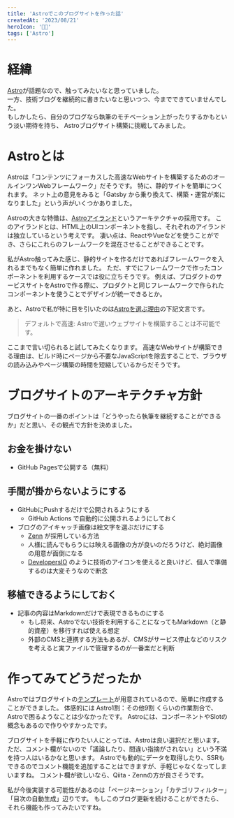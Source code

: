 ```yaml
---
title: 'Astroでこのブログサイトを作った話'
createdAt: '2023/08/21'
heroIcon: '🧑‍🚀'
tags: ['Astro']
---
```


# 経緯
[Astro](https://astro.build)が話題なので、触ってみたいなと思っていました。  
一方、技術ブログを継続的に書きたいなと思いつつ、今までできていませんでした。  
もしかしたら、自分のブログなら執筆のモチベーション上がったりするかもという淡い期待を持ち、
Astroブログサイト構築に挑戦してみました。

# Astroとは
Astroは「コンテンツにフォーカスした高速なWebサイトを構築するためのオールインワンWebフレームワーク」だそうです。
特に、静的サイトを簡単につくれます。
ネット上の意見をみると「Gatsby から乗り換えて、構築・運営が楽になりました」という声がいくつかありました。
  
Astroの大きな特徴は、[Astroアイランド](https://docs.astro.build/ja/concepts/islands/)というアーキテクチャの採用です。
このアイランドとは、HTML上のUIコンポーネントを指し、それぞれのアイランドは独立しているという考えです。
凄い点は、ReactやVueなどを使うことができ、さらにこれらのフレームワークを混在させることができることです。
  
私がAstro触ってみた感じ、静的サイトを作るだけであればフレームワークを入れるまでもなく簡単に作れました。
ただ、すでにフレームワークで作ったコンポーネントを利用するケースでは役に立ちそうです。
例えば、プロダクトのサービスサイトをAstroで作る際に、プロダクトと同じフレームワークで作られたコンポーネントを使うことでデザインが統一できるとか。

あと、Astroで私が特に目を引いたのは[Astroを選ぶ理由](https://docs.astro.build/ja/concepts/why-astro/)の下記文言です。
> デフォルトで高速: Astroで遅いウェブサイトを構築することは不可能です。 

ここまで言い切られると試してみたくなります。
高速なWebサイトが構築できる理由は、ビルド時にページから不要なJavaScriptを除去することで、ブラウザの読み込みやページ構築の時間を短縮しているからだそうです。

# ブログサイトのアーキテクチャ方針
ブログサイトの一番のポイントは「どうやったら執筆を継続することができるか」だと思い、その観点で方針を決めました。

## お金を掛けない
- GitHub Pagesで公開する（無料）

## 手間が掛からないようにする
- GitHubにPushするだけで公開されるようにする
  - GitHub Actions で自動的に公開されるようにしておく
- ブログのアイキャッチ画像は絵文字を選ぶだけにする
  - [Zenn](https://zenn.dev) が採用している方法
  - 人様に読んでもらうには映える画像の方が良いのだろうけど、絶対画像の用意が面倒になる
  - [DevelopersIO](https://dev.classmethod.jp/) のように技術のアイコンを使えると良いけど、個人で準備するのは大変そうなので断念

## 移植できるようにしておく
- 記事の内容はMarkdownだけで表現できるものにする
  - もし将来、Astroでない技術を利用することになってもMarkdown（と静的資産）を移行すれば使える想定
  - 外部のCMSと連携する方法もあるが、CMSがサービス停止などのリスクを考えると実ファイルで管理するのが一番楽だと判断

# 作ってみてどうだったか
Astroではブログサイトの[テンプレート](https://github.com/withastro/astro/tree/latest/examples/blog)が用意されているので、簡単に作成することができました。
体感的には Astro1割：その他9割 くらいの作業割合で、Astroで困るようなことは少なかったです。
Astroには、コンポーネントやSlotの概念もあるので作りやすかったです。
  
ブログサイトを手軽に作りたい人にとっては、Astroは良い選択だと思います。
ただ、コメント欄がないので「議論したり、間違い指摘がされない」という不満を持つ人はいるかなと思います。
Astroでも動的にデータを取得したり、SSRもできるのでコメント機能を追加することはできますが、手軽じゃなくなってしまいますね。
コメント欄が欲しいなら、Qiita・Zennの方が良さそうです。
  
私が今後実装する可能性があるのは「ページネーション」「カテゴリフィルター」「目次の自動生成」辺りです。
もしこのブログ更新を続けることができたら、それら機能も作ってみたいですね。


